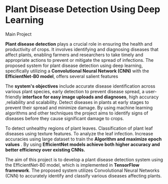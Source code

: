 # Plant Disease Detection Using Deep Learning
Main Project

**Plant disease detection** plays a crucial role in ensuring the health and productivity of crops. It involves identifying and diagnosing diseases that affect plants, enabling farmers and researchers to take timely and appropriate actions to prevent or mitigate the spread of infections. The proposed system for plant disease detection using deep learning, specifically utilizing a **Convolutional Neural Network (CNN)** with the **EfficientNet-B0 model**, offers several salient features

The **system's objectives** include accurate disease identification across various plant species, early detection to prevent disease spread, a user-friendly **interface for easy image uploads and diagnoses**, high accuracy ,reliability and scalability. Detect diseases in plants at early stages to prevent their spread and minimize damage. By using machine learning  algorithms and other techniques the project aims to identify signs of diseases before they cause significant damage to crops.

To detect unhealthy regions of plant leaves. Classification of plant leaf diseases using texture features. To analyze the leaf infection. Increase accuracies using large dataset to train the **Algorithm and maximize epoch values** . By using **EfficientNet models achieve both higher accuracy and better efficiency over existing CNNs.**


The aim of this project is to develop a plant disease detection system using the EfficientNet-B0 model, which is implemented in **TensorFlow framework**. The proposed system utilizes Convolutional Neural Networks (CNN) to accurately identify and classify various diseases affecting plants.
